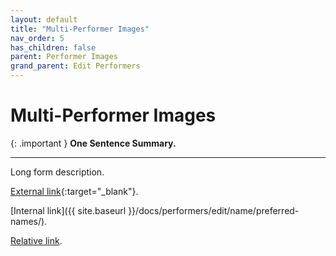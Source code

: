 ```yaml
---
layout: default
title: "Multi-Performer Images"
nav_order: 5
has_children: false
parent: Performer Images
grand_parent: Edit Performers
---
```


# Multi-Performer Images

{: .important }
**One Sentence Summary.**

---

Long form description.

[External link](https://stashdb.org/performers/fbd10ce7-3209-4788-b84f-3a2ec1b19326){:target="_blank"}.

[Internal link]({{ site.baseurl }}/docs/performers/edit/name/preferred-names/).

[Relative link](../jav-names/).
